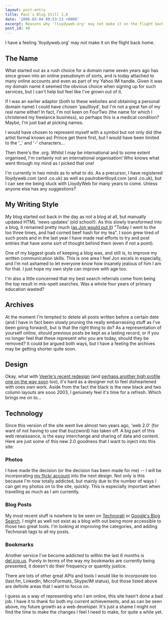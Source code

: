 ```yaml
---
layout: post-entry
title: Paul's Blog Still 1.0
date: '2006-03-04 09:53:13 +0000'
excerpt: Reasons why 'lloydyweb.org' may not make it on the flight back home.
post_id: 48
---
```

I have a feeling 'lloydyweb.org' may not make it on the flight back home.

## The Name
What started out as a rush choice for a domain name seven years ago has since grown into an online pseudonym of sorts, and is today attached to many online accounts and even as part of my Yahoo IM handle. Given it was my domain name it seemed the obvious choice when signing up for such services, but I can't help but feel like I've grown out of it.

If I was an earlier adaptor (both to these websites and obtaining a personal domain name) I could have chosen 'paullloyd', but I'm not a great fan of my real name either! In fact, I'm not keen on FourTwo (the name for which I christened my freelance business), so perhaps this is a medical condition? Maybe, I'm just bad at picking names.

I would have chosen to represent myself with a symbol but not only did (the artist formal known as) Prince get there first, but I would have been limited to the '_' and '-' characters...

Then there's the .org. Whilst I may be international and to some extent organised, I'm certainly not an international organisation! Who knows what went through my mind as I picked that one!

I'm currently in two minds as to what to do. As a precursor, I have registered lloydyweb.com (and .co.uk) as well as paulrobertlloyd.com (and .co.uk), but I can see me being stuck with LloydyWeb for many years to come. Unless anyone else has any suggestions?

## My Writing Style 
My blog started out back in the day as not a blog at all, but manually updated HTML 'news updates' (old school!). As this slowly transformed into a blog, it remained pretty much ([as Jon would put it][1]) "Today I went to the loo three times, and had corned beef hash for my tea". I soon grew tired of such posts and in the last year I have made real efforts to try and post entries that have some sort of thought behind them (even if not a point).

One of my biggest goals of keeping a blog was, and still is, to improve my written communication skills. This is one area I feel Jon excels in especially, and I'm not ashamed to let everyone know how insanely jealous of him I am for that.  I just hope my own style can improve with age too.

I'm also a little concerned that my best search referrals come from being the top result in mis-spelt searches. Was a whole four years of primary education wasted?

## Archives
At the moment I'm tempted to delete all posts written before a certain date (and I have in fact been slowly pruning the really embarrassing stuff as I've been going forward), but is that the right thing to do? As a representation of yourself online, should previous posts be kept as a lasting record, or if you no longer feel that these represent who you are today, should they be removed? It could be argued both ways, but I have a feeling the archives may be getting shorter quite soon.

## Design
Okay, what with [Veerle's recent redesign][2] (and [perhaps another high profile one on the way soon][2] too), it's hard as a designer not to feel disheartened with ones own work. Aside from the fact the black is the new black and two column layouts are sooo 2003, I genuinely feel it's time for a refresh. Which brings me on to...

## Technology
Since this version of the site went live almost two years ago, 'web 2.0' (for want of not having to use that buzzword) has taken off. A big part of this web renaissance, is the easy interchange and sharing of data and content. Here are just some of this new 2.0 goodness that I want to inject into this site:

### Photos
I have made the decision (or the decision has been made for me) -- I will be incorporating [my flickr account][4] into the next design. Not only is this because I'm now totally addicted, but mainly due to the number of ways I can get my photos on to the site, quickly. This is especially important when travelling as much as I am currently.

### Blog Posts
My most recent stuff is nowhere to be seen on [Technorati][5] or [Google's Blog Search][6]. I might as well not exist as a blog with out being more accessible to those two great tools. I'm looking at improving the categories, and adding Technorati tags to all my posts.

### Bookmarks
Another service I've become addicted to within the last 6 months is [del.icio.us][7]. Purely in terms of the way my bookmarks are currently being presented, it doesn't do their frequency or quantity justice.

There are lots of other great APIs and tools I would like to incorporate too (last.fm, LinkedIn, MicroFormats, Skype/IM status), but those listed above are definite areas that I want to focus on.

I guess as a way of representing who I am online, this site hasn't done a bad job. I have it to thank for both my current achievements, and as can be seen above, my future growth as a web developer. It's just a shame I might not find the time to make the changes I feel I need to make, for quite a while yet.

[1]: http://www.roobottom.com/2006/02/28/procrastination/
[2]: http://veerle.duoh.com/index.php/blog/comments/veerles_blog_now_20/
[3]: http://flickr.com/photos/dunstan/103983018/
[4]: http://flickr.com/photos/paulrobertlloyd/
[5]: http://www.technorati.com/search/lloydyweb.org
[6]: http://blogsearch.google.com/blogsearch?as_q=&num=10&hl=en&c2coff=1&btnG=Search+Blogs&as_epq=&as_oq=&as_eq=&bl_pt=&bl_bt=&bl_url=lloydyweb.org&bl_auth=&as_drrb=q&as_qdr=&as_mind=4&as_minm=3&as_miny=2005&as_maxd=4&as_maxm=3&as_maxy=2006&lr=&safe=off
[7]: http://del.icio.us/paulrobertlloyd/